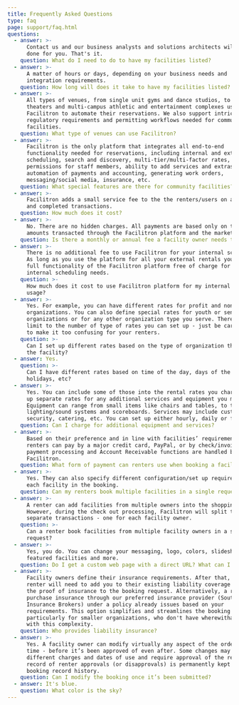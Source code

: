 ```yaml
---
title: Frequently Asked Questions
type: faq
page: support/faq.html
questions:
  - answer: >-
      Contact us and our business analysts and solutions architects will get it
      done for you. That's it.
    question: What do I need to do to have my facilities listed?
  - answer: >-
      A matter of hours or days, depending on your business needs and
      integration requirements.
    question: How long will does it take to have my facilities listed?
  - answer: >-
      All types of venues, from single unit gyms and dance studios, to specialty
      theaters and multi-campus athletic and entertainment complexes use
      Facilitron to automate their reservations. We also support intricate
      regulatory requirements and permitting workflows needed for community
      facilities.
    question: What type of venues can use Facilitron?
  - answer: >-
      Facilitron is the only platform that integrates all end-to-end
      functionality needed for reservations, including internal and external
      scheduling, search and discovery, multi-tier/multi-factor rates, roles and
      permissions for staff members, ability to add services and extras,
      automation of payments and accounting, generating work orders,
      messaging/social media, insurance, etc.
    question: What special features are there for community facilities?
  - answer: >-
      Facilitron adds a small service fee to the the renters/users on approved
      and completed transactions.
    question: How much does it cost?
  - answer: >-
      No. There are no hidden charges. All payments are based only on the total
      amounts transacted through the Facilitron platform and the marketplace.
    question: Is there a monthly or annual fee a facility owner needs to pay?
  - answer: >-
      There is no additional fee to use Facilitron for your internal scheduling.
      As long as you use the platform for all your external rentals you get the
      full functionality of the Facilitron platform free of charge for all your
      internal scheduling needs.
    question: >-
      How much does it cost to use Facilitron platform for my internal facility
      usage?
  - answer: >-
      Yes. For example, you can have different rates for profit and non-profit
      organizations. You can also define special rates for youth or senior
      organizations or for any other organization type you serve. There is no
      limit to the number of type of rates you can set up - just be careful not
      to make it too confusing for your renters.
    question: >-
      Can I set up different rates based on the type of organization that rents
      the facility?
  - answer: Yes.
    question: >-
      Can I have different rates based on time of the day, days of the week,
      holidays, etc?
  - answer: >-
      Yes. You can include some of those into the rental rates you charge or set
      up separate rates for any additional services and equipment you may offer.
      Equipment can range from small items like chairs and tables, to theater
      lighting/sound systems and scoreboards. Services may include custodial,
      security, catering, etc. You can set up either hourly, daily or flat fees.
    question: Can I charge for additional equipment and services?
  - answer: >-
      Based on their preference and in line with facilities’ requirements,
      renters can pay by a major credit card, PayPal, or by check/invoice. All
      payment processing and Account Receivable functions are handled by
      Facilitron.
    question: What form of payment can renters use when booking a facility?
  - answer: >-
      Yes. They can also specify different configuration/set up requirements for
      each facility in the booking.
    question: Can my renters book multiple facilities in a single request?
  - answer: >-
      A renter can add facilities from multiple owners into the shopping cart.
      However, during the check out processing, Facilitron will split them into
      separate transactions - one for each facility owner.
    question: >-
      Can a renter book facilities from multiple facility owners in a single
      request?
  - answer: >-
      Yes, you do. You can change your messaging, logo, colors, slideshow,
      featured facilities and more.
    question: Do I get a custom web page with a direct URL? What can I customize?
  - answer: >-
      Facility owners define their insurance requirements. After that, the
      renter will need to add you to their existing liability coverage and add
      the proof of insurance to the booking request. Alternatively, a renter can
      purchase insurance through our preferred insurance provider (Southwest
      Insurance Brokers) under a policy already issues based on your
      requirements. This option simplifies and streamlines the booking process,
      particularly for smaller organizations, who don't have wherewithal to deal
      with this complexity.
    question: Who provides liability insurance?
  - answer: >-
      Yes. A facility owner can modify virtually any aspect of the order at any
      time - before it’s been approved of even after. Some changes may result in
      different charges and dates of use and require approval of the renter. The
      record of renter approvals (or disapprovals) is permanently kept with the
      booking record history.
    question: Can I modify the booking once it’s been submitted?
  - answer: It's blue.
    question: What color is the sky?
---
```


